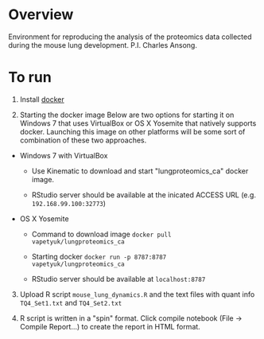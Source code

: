 # Overview
Environment for reproducing the analysis of the proteomics data collected during the mouse lung development. P.I. Charles Ansong.

# To run
1. Install [docker](https://www.docker.com/)

2. Starting the docker image
  Below are two options for starting it on Windows 7 that uses VirtualBox or OS X Yosemite that natively supports docker. Launching this image on other platforms will be some sort of combination of these two approaches.
  
  * Windows 7 with VirtualBox
  
    - Use Kinematic to download and start "lungproteomics_ca" docker image.
    
    - RStudio server should be available at the inicated ACCESS URL (e.g. `192.168.99.100:32773`)
    
  * OS X Yosemite
  
    - Command to download image ```docker pull vapetyuk/lungproteomics_ca```
    
    - Starting docker ```docker run -p 8787:8787 vapetyuk/lungproteomics_ca```
    
    - RStudio server should be available at `localhost:8787`

3. Upload R script `mouse_lung_dynamics.R` and the text files with quant info `TQ4_Set1.txt` and `TQ4_Set2.txt`

4. R script is written in a "spin" format. Click compile notebook (File -> Compile Report...) to create the report in HTML format.
